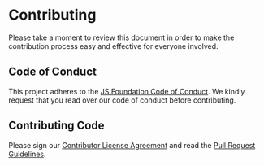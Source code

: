 # Contributing

Please take a moment to review this document in order to make the
contribution process easy and effective for everyone involved.

## Code of Conduct

This project adheres to the [JS Foundation Code of
Conduct](https://js.foundation/community/code-of-conduct). We kindly
request that you read over our code of conduct before contributing.

## Contributing Code

Please sign our [Contributor License Agreement](https://cla.js.foundation/sonarwhal/sonarwhal)
and read the [Pull Request Guidelines](https://webhint.io/docs/contributor-guide/getting-started/pull-requests/).
